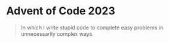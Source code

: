 # Advent of Code 2023
> In which I write stupid code to complete easy problems in unnecessarily complex ways.

